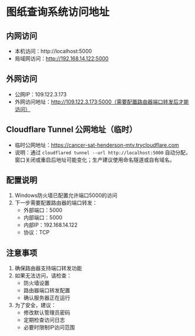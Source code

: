 # 图纸查询系统访问地址

## 内网访问
- 本机访问：http://localhost:5000
- 局域网访问：http://192.168.14.122:5000

## 外网访问
- 公网IP：109.122.3.173
- 外网访问地址：http://109.122.3.173:5000（需要配置路由器端口转发后才能访问）

## Cloudflare Tunnel 公网地址（临时）
 - 临时公网地址：https://cancer-sat-henderson-mtv.trycloudflare.com
 - 说明：通过 `cloudflared tunnel --url http://localhost:5000` 自动分配，窗口关闭或重启后地址可能变化；生产建议使用命名隧道或自有域名。

## 配置说明
1. Windows防火墙已配置允许端口5000的访问
2. 下一步需要配置路由器的端口转发：
   - 外部端口：5000
   - 内部端口：5000
   - 内部IP：192.168.14.122
   - 协议：TCP

## 注意事项
1. 确保路由器支持端口转发功能
2. 如果无法访问，请检查：
   - 防火墙设置
   - 路由器端口转发配置
   - 确认服务器正在运行
3. 为了安全，建议：
   - 修改默认管理员密码
   - 定期检查访问日志
   - 必要时限制IP访问范围
